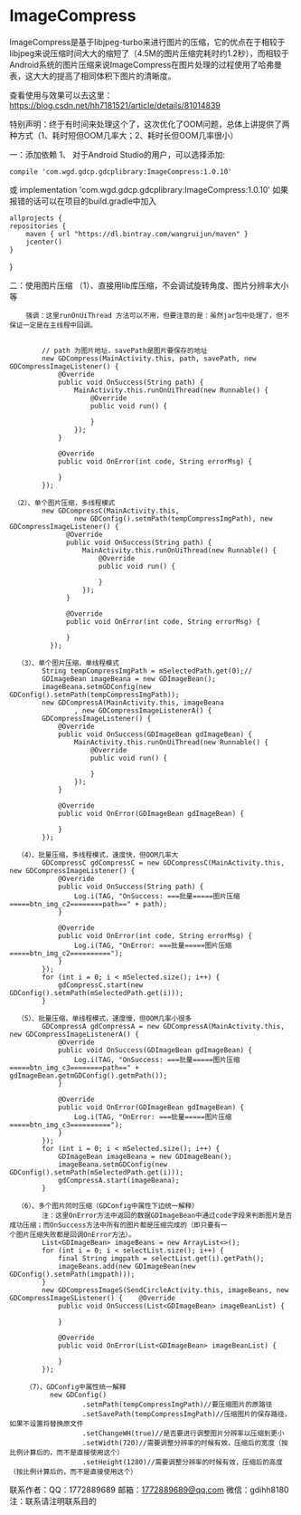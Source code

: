 # ImageCompress
ImageCompress是基于libjpeg-turbo来进行图片的压缩，它的优点在于相较于libjpeg来说压缩时间大大的缩短了（4.5M的图片压缩完耗时约1.2秒），而相较于Android系统的图片压缩来说ImageCompress在图片处理的过程使用了哈弗曼表，这大大的提高了相同体积下图片的清晰度。

查看使用与效果可以去这里：https://blog.csdn.net/hh7181521/article/details/81014839


特别声明：终于有时间来处理这个了，这次优化了OOM问题，总体上讲提供了两种方式（1、耗时短但OOM几率大；2、耗时长但OOM几率很小）


一：添加依赖
  1、 对于Android Studio的用户，可以选择添加:

    compile 'com.wgd.gdcp.gdcplibrary:ImageCompress:1.0.10'
或
    implementation 'com.wgd.gdcp.gdcplibrary:ImageCompress:1.0.10'
    如果报错的话可以在项目的build.gradle中加入

    allprojects {
    repositories {
        maven { url "https://dl.bintray.com/wangruijun/maven" }
        jcenter() 
    }
}

二：使用图片压缩
    （1）、直接用lib库压缩，不会调试旋转角度、图片分辨率大小等

        强调：这里runOnUiThread 方法可以不用，但要注意的是：虽然jar包中处理了，但不保证一定是在主线程中回调。
  

            // path 为图片地址，savePath是图片要保存的地址
            new GDCompress(MainActivity.this, path, savePath, new GDCompressImageListener() {
                @Override
                public void OnSuccess(String path) {
                    MainActivity.this.runOnUiThread(new Runnable() {
                        @Override
                        public void run() {

                        }
                    });
                }

                @Override
                public void OnError(int code, String errorMsg) {

                }
            });

     （2）、单个图片压缩，多线程模式
            new GDCompressC(MainActivity.this,
                    new GDConfig().setmPath(tempCompressImgPath), new GDCompressImageListener() {
                  @Override
                  public void OnSuccess(String path) {
                      MainActivity.this.runOnUiThread(new Runnable() {
                          @Override
                          public void run() {

                          }
                      });
                  }

                  @Override
                  public void OnError(int code, String errorMsg) {

                  }
              });

      （3）、单个图片压缩，单线程模式
            String tempCompressImgPath = mSelectedPath.get(0);//
            GDImageBean imageBeana = new GDImageBean();
            imageBeana.setmGDConfig(new GDConfig().setmPath(tempCompressImgPath));
            new GDCompressA(MainActivity.this, imageBeana
                    , new GDCompressImageListenerA() {
            GDCompressImageListener() {
                @Override
                public void OnSuccess(GDImageBean gdImageBean) {
                    MainActivity.this.runOnUiThread(new Runnable() {
                        @Override
                        public void run() {

                        }
                    });
                }

                @Override
                public void OnError(GDImageBean gdImageBean) {

                }
            });

      （4）、批量压缩，多线程模式，速度快，但OOM几率大
            GDCompressC gdCompressC = new GDCompressC(MainActivity.this, new GDCompressImageListener() {
                @Override
                public void OnSuccess(String path) {
                    Log.i(TAG, "OnSuccess: ===批量=====图片压缩=====btn_img_c2========path==" + path);
                }

                @Override
                public void OnError(int code, String errorMsg) {
                    Log.i(TAG, "OnError: ===批量=====图片压缩=====btn_img_c2==========");
                }
            });
            for (int i = 0; i < mSelected.size(); i++) {
                gdCompressC.start(new GDConfig().setmPath(mSelectedPath.get(i)));
            }

      （5）、批量压缩，单线程模式，速度慢，但OOM几率小很多
            GDCompressA gdCompressA = new GDCompressA(MainActivity.this, new GDCompressImageListenerA() {
                @Override
                public void OnSuccess(GDImageBean gdImageBean) {
                    Log.i(TAG, "OnSuccess: ===批量=====图片压缩=====btn_img_c3========path==" + gdImageBean.getmGDConfig().getmPath());
                }

                @Override
                public void OnError(GDImageBean gdImageBean) {
                    Log.i(TAG, "OnError: ===批量=====图片压缩=====btn_img_c3==========");
                }
            });
            for (int i = 0; i < mSelected.size(); i++) {
                GDImageBean imageBeana = new GDImageBean();
                imageBeana.setmGDConfig(new GDConfig().setmPath(mSelectedPath.get(i)));
                gdCompressA.start(imageBeana);
            }

      （6）、多个图片同时压缩（GDConfig中属性下边统一解释）
            注：这里OnError方法中返回的数据GDImageBean中通过code字段来判断图片是否成功压缩；而OnSuccess方法中所有的图片都是压缩完成的（即只要有一                个图片压缩失败都是回调OnError方法）。
            List<GDImageBean> imageBeans = new ArrayList<>();
            for (int i = 0; i < selectList.size(); i++) {
                final String imgpath = selectList.get(i).getPath();
                imageBeans.add(new GDImageBean(new GDConfig().setmPath(imgpath)));
            }
            new GDCompressImageS(SendCircleActivity.this, imageBeans, new GDCompressImageSListener() {    @Override
                public void OnSuccess(List<GDImageBean> imageBeanList) {

                }

                @Override
                public void OnError(List<GDImageBean> imageBeanList) {

                }
            });

        （7）、GDConfig中属性统一解释
              new GDConfig()
                      .setmPath(tempCompressImgPath)//要压缩图片的原路径
                      .setSavePath(tempCompressImgPath)//压缩图片的保存路径，如果不设置将替换原文件
                      .setChangeWH(true)//是否要进行调整图片分辨率以压缩到更小
                      .setWidth(720)//需要调整分辨率的时候有效，压缩后的宽度（按比例计算后的，而不是直接使用这个）
                      .setHeight(1280)//需要调整分辨率的时候有效，压缩后的高度（按比例计算后的，而不是直接使用这个）

        
联系作者：QQ：1772889689     邮箱：1772889689@qq.com    微信：gdihh8180
注：联系请注明联系目的
